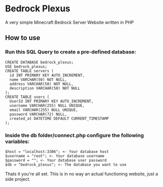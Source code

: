 # Bedrock Plexus
A very simple Minecraft Bedrock Server Website written in PHP

## How to use
### Run this SQL Query to create a pre-defined database:
```
CREATE DATABASE bedrock_plexus;
USE bedrock_plexus;
CREATE TABLE servers (
  id INT PRIMARY KEY AUTO_INCREMENT,
  name VARCHAR(50) NOT NULL,
  address VARCHAR(50) NOT NULL,
  description VARCHAR(50) NOT NULL
);
CREATE TABLE users (
  UserId INT PRIMARY KEY AUTO_INCREMENT,
  username VARCHAR(255) NULL UNIQUE,
  email VARCHAR(255) NULL UNIQUE,
  password VARCHAR(72) NULL,
  created_at DATETIME DEFAULT CURRENT_TIMESTAMP
);
```
### Inside the db folder/connect.php configure the following variables:
```
$host = "localhost:3306"; <- Your database host
$username = "root"; <- Your database username
$password = ""; <- Your database user password
$db = "bedrock_plexus"; <- The database you want to use
```

Thats it you're all set.
This is in no way an actual functioning website, just a side project.

